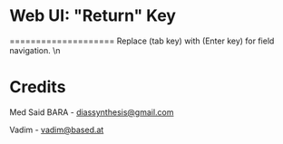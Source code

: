 # Web UI: "Return" Key
====================
Replace (tab key) with (Enter key) for field navigation. \n

# Credits 

Med Said BARA - diassynthesis@gmail.com 

Vadim - vadim@based.at
